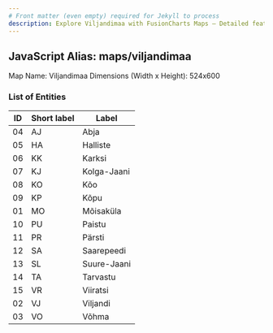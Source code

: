 ```yaml
---
# Front matter (even empty) required for Jekyll to process
description: Explore Viljandimaa with FusionCharts Maps – Detailed features for seamless integration. Try now & enhance your data visualization today! 
---
```


## JavaScript Alias: maps/viljandimaa

Map Name: Viljandimaa
Dimensions (Width x Height): 524x600





### List of Entities

ID | Short label | Label
---|---|---|
04|AJ|Abja
05|HA|Halliste
06|KK|Karksi
07|KJ|Kolga-Jaani
08|KO|Kõo
09|KP|Kõpu
01|MO|Mõisaküla
10|PU|Paistu
11|PR|Pärsti
12|SA|Saarepeedi
13|SL|Suure-Jaani
14|TA|Tarvastu
15|VR|Viiratsi
02|VJ|Viljandi
03|VO|Võhma

